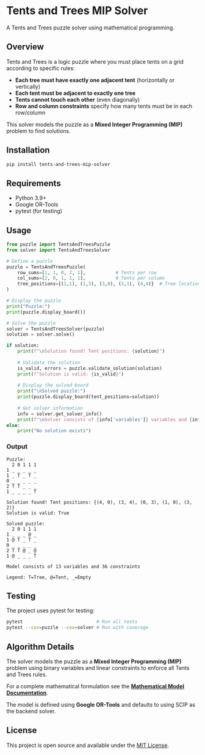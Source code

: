 # Tents and Trees MIP Solver

A Tents and Trees puzzle solver using mathematical programming.

<!-- TODO: 
- Add badges
- Add link to streamlit app (probably after publishing)
- A description of the model (whole Algorithm Details section needs to be reworked, Maybe have a new md file and link to it?)
- Probably delete Features section?
 -->

## Overview

Tents and Trees is a logic puzzle where you must place tents on a grid according to specific rules:

- **Each tree must have exactly one adjacent tent** (horizontally or vertically)
- **Each tent must be adjacent to exactly one tree**  
- **Tents cannot touch each other** (even diagonally)
- **Row and column constraints** specify how many tents must be in each row/column

This solver models the puzzle as a **Mixed Integer Programming (MIP)** problem to find solutions.

<!-- ## Features

- 🧩 **Complete puzzle modeling** with all Tents and Trees rules
- ⚡ **Fast solving** using Google OR-Tools optimization
- ✅ **Solution validation** to verify correctness
- 🎯 **Handles complex scenarios** including multiple tree groups -->

## Installation

```bash
pip install tents-and-trees-mip-solver
```

## Requirements

- Python 3.9+
- Google OR-Tools
- pytest (for testing)

## Usage

```python
from puzzle import TentsAndTreesPuzzle
from solver import TentsAndTreesSolver

# Define a puzzle
puzzle = TentsAndTreesPuzzle(
    row_sums=[1, 1, 0, 2, 1],           # Tents per row
    col_sums=[2, 0, 1, 1, 1],           # Tents per column  
    tree_positions={(1,1), (1,3), (3,0), (3,1), (4,4)}  # Tree locations
)

# Display the puzzle
print("Puzzle:")
print(puzzle.display_board())

# Solve the puzzle
solver = TentsAndTreesSolver(puzzle)
solution = solver.solve()

if solution:
    print(f"\nSolution found! Tent positions: {solution}")
    
    # Validate the solution
    is_valid, errors = puzzle.validate_solution(solution)
    print(f"Solution is valid: {is_valid}")
    
    # Display the solved board
    print("\nSolved puzzle:")
    print(puzzle.display_board(tent_positions=solution))
    
    # Get solver information
    info = solver.get_solver_info()
    print(f"\nSolver consists of {info['variables']} variables and {info['constraints']} constraints")
else:
    print("No solution exists")
```

### Output

```
Puzzle:
  2 0 1 1 1
1 _ _ _ _ _
1 _ T _ T _
0 _ _ _ _ _
2 T T _ _ _
1 _ _ _ _ T

Solution found! Tent positions: {(4, 0), (3, 4), (0, 3), (1, 0), (3, 2)}
Solution is valid: True

Solved puzzle:
  2 0 1 1 1
1 _ _ _ @ _
1 @ T _ T _
0 _ _ _ _ _
2 T T @ _ @
1 @ _ _ _ T

Model consists of 13 variables and 36 constraints

Legend: T=Tree, @=Tent, _=Empty
```

## Testing

The project uses pytest for testing:

```bash
pytest                           # Run all tests
pytest --cov=puzzle --cov=solver # Run with coverage
```

## Algorithm Details

The solver models the puzzle as a **Mixed Integer Programming (MIP)** problem using binary variables and linear constraints to enforce all Tents and Trees rules.

For a complete mathematical formulation see the **[Mathematical Model Documentation](model.md)**.

The model is defined using **Google OR-Tools** and defaults to using SCIP as the backend solver.

## License

This project is open source and available under the [MIT License](LICENSE).
